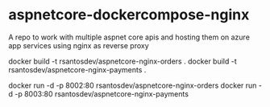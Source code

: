 # aspnetcore-dockercompose-nginx
A repo to work with multiple aspnet core apis and hosting them on azure app services using nginx as reverse proxy

docker build -t rsantosdev/aspnetcore-nginx-orders .
docker build -t rsantosdev/aspnetcore-nginx-payments .

docker run -d -p 8002:80 rsantosdev/aspnetcore-nginx-orders
docker run -d -p 8003:80 rsantosdev/aspnetcore-nginx-payments